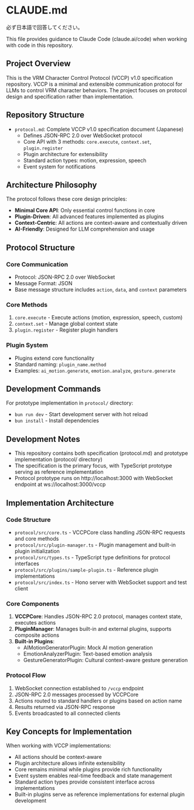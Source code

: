# CLAUDE.md

必ず日本語で回答してください。

This file provides guidance to Claude Code (claude.ai/code) when working with code in this repository.

## Project Overview

This is the VRM Character Control Protocol (VCCP) v1.0 specification repository. VCCP is a minimal and extensible communication protocol for LLMs to control VRM character behaviors. The project focuses on protocol design and specification rather than implementation.

## Repository Structure

- `protocol.md`: Complete VCCP v1.0 specification document (Japanese)
  - Defines JSON-RPC 2.0 over WebSocket protocol
  - Core API with 3 methods: `core.execute`, `context.set`, `plugin.register`
  - Plugin architecture for extensibility
  - Standard action types: motion, expression, speech
  - Event system for notifications

## Architecture Philosophy

The protocol follows these core design principles:

- **Minimal Core API**: Only essential control functions in core
- **Plugin-Driven**: All advanced features implemented as plugins
- **Context-Centric**: All actions are context-aware and contextually driven
- **AI-Friendly**: Designed for LLM comprehension and usage

## Protocol Structure

### Core Communication

- Protocol: JSON-RPC 2.0 over WebSocket
- Message Format: JSON
- Base message structure includes `action`, `data`, and `context` parameters

### Core Methods

1. `core.execute` - Execute actions (motion, expression, speech, custom)
2. `context.set` - Manage global context state
3. `plugin.register` - Register plugin handlers

### Plugin System

- Plugins extend core functionality
- Standard naming: `plugin_name.method`
- Examples: `ai_motion.generate`, `emotion.analyze`, `gesture.generate`

## Development Commands

For prototype implementation in `protocol/` directory:
- `bun run dev` - Start development server with hot reload
- `bun install` - Install dependencies

## Development Notes

- This repository contains both specification (protocol.md) and prototype implementation (protocol/ directory)
- The specification is the primary focus, with TypeScript prototype serving as reference implementation
- Protocol prototype runs on http://localhost:3000 with WebSocket endpoint at ws://localhost:3000/vccp

## Implementation Architecture

### Code Structure

- `protocol/src/core.ts` - VCCPCore class handling JSON-RPC requests and core methods
- `protocol/src/plugin-manager.ts` - Plugin management and built-in plugin initialization
- `protocol/src/types.ts` - TypeScript type definitions for protocol interfaces
- `protocol/src/plugins/sample-plugin.ts` - Reference plugin implementations
- `protocol/src/index.ts` - Hono server with WebSocket support and test client

### Core Components

1. **VCCPCore**: Handles JSON-RPC 2.0 protocol, manages context state, executes actions
2. **PluginManager**: Manages built-in and external plugins, supports composite actions
3. **Built-in Plugins**: 
   - AIMotionGeneratorPlugin: Mock AI motion generation
   - EmotionAnalyzerPlugin: Text-based emotion analysis
   - GestureGeneratorPlugin: Cultural context-aware gesture generation

### Protocol Flow

1. WebSocket connection established to `/vccp` endpoint
2. JSON-RPC 2.0 messages processed by VCCPCore
3. Actions routed to standard handlers or plugins based on action name
4. Results returned via JSON-RPC response
5. Events broadcasted to all connected clients

## Key Concepts for Implementation

When working with VCCP implementations:

- All actions should be context-aware
- Plugin architecture allows infinite extensibility  
- Core remains minimal while plugins provide rich functionality
- Event system enables real-time feedback and state management
- Standard action types provide consistent interface across implementations
- Built-in plugins serve as reference implementations for external plugin development

